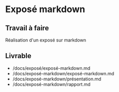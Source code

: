 # Exposé markdown
 
## Travail à faire

Réalisation d'un exposé sur markdown

## Livrable

- /docs/exposé/exposé-markdown.md
- /docs/exposé-markdown/exposé-markdown.md
- /docs/exposé-markdown/présentation.md
- /docs/exposé-markdown/rapport.md